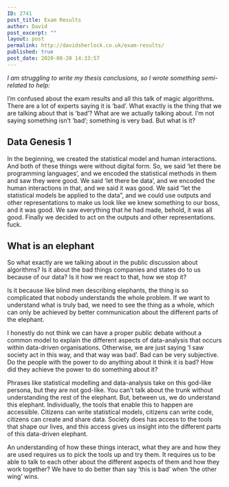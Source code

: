 ```yaml
---
ID: 2741
post_title: Exam Results
author: David
post_excerpt: ""
layout: post
permalink: http://davidsherlock.co.uk/exam-results/
published: true
post_date: 2020-08-20 14:33:57
---
```

<!-- wp:paragraph -->
<p><em>I am struggling to write my thesis conclusions, so I wrote something semi-related to help:</em></p>
<!-- /wp:paragraph -->

<!-- wp:paragraph -->
<p>I’m confused about the exam results and all this talk of magic algorithms. There are a lot of experts saying it is ‘bad’. What exactly is the thing that we are talking about that is ‘bad’? What are we actually talking about. I’m not saying something isn’t ‘bad’; something is very bad. But what is it?</p>
<!-- /wp:paragraph -->

<!-- wp:html -->
<h2>Data Genesis 1</h2>
<!-- /wp:html -->

<!-- wp:paragraph -->
<p>In the beginning, we created the statistical model and human interactions. And both of these things were without digital form. So, we said ‘let there be programming languages’, and we encoded the statistical methods in them and saw they were good. We said ‘let there be data’, and we encoded the human interactions in that, and we said it was good. We said “let the statistical models be applied to the data”, and we could use outputs and other representations to make us look like we knew something to our boss, and it was good. We saw everything that he had made, behold, it was all good. Finally we decided to act on the outputs and other representations. fuck.</p>
<!-- /wp:paragraph -->

<!-- wp:heading -->
<h2>What is an elephant</h2>
<!-- /wp:heading -->

<!-- wp:paragraph -->
<p>So what exactly are we talking about in the public discussion about algorithms? Is it about the bad things companies and states do to us because of our data? Is it how we react to that, how we stop it?</p>
<!-- /wp:paragraph -->

<!-- wp:paragraph -->
<p>Is it because like blind men describing elephants, the thing is so complicated that nobody understands the whole problem. If we want to understand what is truly bad, we need to see the thing as a whole, which can only be achieved by better communication about the different parts of the elephant.</p>
<!-- /wp:paragraph -->

<!-- wp:paragraph -->
<p>I honestly do not think we can have a proper public debate without a common model to explain the different aspects of data-analysis that occurs within data-driven organisations. Otherwise, we are just saying ‘I saw society act in this way, and that way was bad’. Bad can be very subjective. Do the people with the power to do anything about it think it is bad? How did they achieve the power to do something about it?</p>
<!-- /wp:paragraph -->

<!-- wp:paragraph -->
<p>Phrases like statistical modelling and data-analysis take on this god-like persona, but they are not god-like. You can’t talk about the trunk without understanding the rest of the elephant. But, between us, we do understand this elephant. Individually, the tools that enable this to happen are accessible. Citizens can write statistical models, citizens can write code, citizens can create and share data. Society does has access to the tools that shape our lives, and this access gives us insight into the different parts of this data-driven elephant.</p>
<!-- /wp:paragraph -->

<!-- wp:paragraph -->
<p>An understanding of how these things interact, what they are and how they are used requires us to pick the tools up and try them. It requires us to be able to talk to each other about the different aspects of them and how they work together? We have to do better than say ‘this is bad’ when ‘the other wing’ wins.</p>
<!-- /wp:paragraph -->